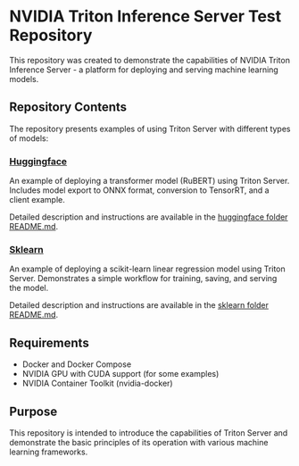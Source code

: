 # NVIDIA Triton Inference Server Test Repository

This repository was created to demonstrate the capabilities of NVIDIA Triton Inference Server - a platform for deploying and serving machine learning models.

## Repository Contents

The repository presents examples of using Triton Server with different types of models:

### [Huggingface](./huggingface)

An example of deploying a transformer model (RuBERT) using Triton Server. Includes model export to ONNX format, conversion to TensorRT, and a client example.

Detailed description and instructions are available in the [huggingface folder README.md](./huggingface/README.md).

### [Sklearn](./sklearn)

An example of deploying a scikit-learn linear regression model using Triton Server. Demonstrates a simple workflow for training, saving, and serving the model.

Detailed description and instructions are available in the [sklearn folder README.md](./sklearn/README.md).

## Requirements

- Docker and Docker Compose
- NVIDIA GPU with CUDA support (for some examples)
- NVIDIA Container Toolkit (nvidia-docker)

## Purpose

This repository is intended to introduce the capabilities of Triton Server and demonstrate the basic principles of its operation with various machine learning frameworks.
